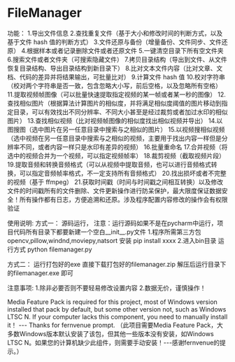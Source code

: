 # FileManager
功能：
1.导出文件信息 
2.查找重复文件（基于大小和修改时间的判断方式，以及基于文件 hash 值的判断方式）
3.文件还原与备份（增量备份、文件同步、文件还原）
4.根据样本或者记录删除文件或者还原文件 
5.一键清空目录下所有空文件夹 
6.搜索文件或者文件夹（可搜索隐藏文件）
7.拷贝目录结构（导出到文件、从文件恢复目录结构、导出目录结构到新目录下）
8.比对文本文件内容（比对文章、文档、代码的差异并将结果输出，可批量比对）
9.计算文件 hash 值 
10.校对字符串（校对两个字符串是否一致，包含忽略大小写，前后空格，以及忽略所有空格）
11.提取视频帧图像（可以批量快速提取指定视频的某一帧或者某一秒的图像）
12.查找相似图片（根据算法计算图片的相似度，并将满足相似度阈值的图片移动到指定目录，可以有效找出不同分辨率、不同大小甚至是经过裁剪或者加过水印的相似图片）
13.查找相似视频（比对视频帧图像的相似度找出相似视频并导出）
14.以图搜图（选中图片在另一任意目录中搜索与之相似的图片）
15.以视频搜相似视频（选中视频在另一任意目录中搜索与之相似的视频，主要用于找出内容一样但是分辨率不同，或者内容一样只是水印有差异的视频）
16.批量重命名 
17.合并视频（将选中的视频合并为一个视频，可以指定视频帧率）
18.裁剪视频（截取视频片段）
19.提取音频和转换音频格式（可以从视频中提取音频，也可以进行音频格式转换，可以指定音频帧率格式，不一定支持所有音频格式）
20.找出损坏或者不完整的视频（基于 ffmpeg）
21.获取时间戳（时间与时间戳之间相互转换）以及修改文件的时间戳所有的文件删除、文件更新操作进行防呆保护，最大限度保证数据安全！所有操作都有日志，方便追溯和还原。涉及程序配置内容修改的操作会有权限验证



使用说明:
方式一：
源码运行，
    注意：运行源码如果不是在pycharm中运行，项目代码所有目录下都要新建一个空白__init__.py文件
    1.程序所需第三方包opencv,pillow,windnd,moviepy,natsort
    安装 pip install xxxx
    2.进入bin目录
    运行方式 python filemanager.py

方式二：
运行打包好的exe
直接下载打包好的filemanager.zip
解压后运行目录下的filemanager.exe 即可

注意事项:
	1.除非必要否则不要轻易修改设置内容
	2.数据无价，谨慎操作！


Media Feature Pack is required for this project, most of Windows version installed that pack by default, but some other version not, such as Windows LTSC N. If your computer lacks this component, you need to manually install it！      --- Thanks for fernvenue prompt.
（此项目需要Media Feature Pack，大多数Windows版本默认安装了该包，但其他一些版本没有安装，如Windows LTSC N。如果您的计算机缺少此组件，则需要手动安装！---感谢fernvenue的提示。）
